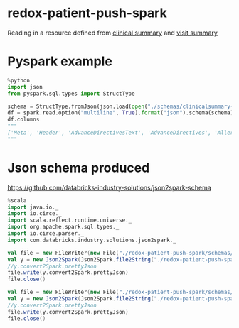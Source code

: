 # redox-patient-push-spark
Reading in a resource defined from  [clinical summary](https://developer.redoxengine.com/data-models/ClinicalSummary.html#PatientPush) and [visit summary](https://developer.redoxengine.com/data-models/ClinicalSummary.html#VisitPush)


# Pyspark example

``` python
%python
import json
from pyspark.sql.types import StructType

schema = StructType.fromJson(json.load(open("./schemas/clinicalsummary-patientpush.spark.json", "r")))
df = spark.read.option("multiline", True).format("json").schema(schema).load("test_data/*json") 
df.columns
"""
['Meta', 'Header', 'AdvanceDirectivesText', 'AdvanceDirectives', 'AllergyText', 'Allergies', 'CareTeams', 'EncountersText', 'Encounters', 'FamilyHistoryText', 'FamilyHistory', 'FunctionalStatusText', 'FunctionalStatus', 'GoalsText', 'Goals', 'HealthConcernsText', 'HealthConcerns', 'ImmunizationText', 'Immunizations', 'InsurancesText', 'Insurances', 'MedicalHistoryText', 'MedicalEquipmentText', 'MedicalEquipment', 'MedicationsText', 'Medications', 'NoteSections', 'PlanOfCareText', 'PlanOfCare', 'ProblemsText', 'Problems', 'ProceduresText', 'Procedures', 'ResolvedProblemsText', 'ResolvedProblems', 'ResultText', 'Results', 'SocialHistoryText', 'SocialHistory', 'VitalSignsText', 'VitalSigns']
"""
```

# Json schema produced 

https://github.com/databricks-industry-solutions/json2spark-schema

``` scala
%scala
import java.io._
import io.circe._
import scala.reflect.runtime.universe._
import org.apache.spark.sql.types._
import io.circe.parser._
import com.databricks.industry.solutions.json2spark._

val file = new FileWriter(new File("./redox-patient-push-spark/schemas/clinicalsummary-patientpush.spark.json"))
val y = new Json2Spark(Json2Spark.file2String("./redox-patient-push-spark/schemas/clinicalsummary-patientpush.json"))
//y.convert2Spark.prettyJson
file.write(y.convert2Spark.prettyJson)
file.close()

val file = new FileWriter(new File("./redox-patient-push-spark/schemas/clinicalsummary-visitpush.spark.json"))
val y = new Json2Spark(Json2Spark.file2String("./redox-patient-push-spark/schemas/clinicalsummary-visitpush.json"))
//y.convert2Spark.prettyJson
file.write(y.convert2Spark.prettyJson)
file.close()

```



